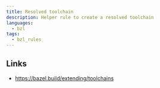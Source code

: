 ```yaml
---
title: Resolved toolchain
description: Helper rule to create a resolved toolchain
languages:
  - bzl
tags:
  - bzl_rules
---
```


## Links

- https://bazel.build/extending/toolchains
